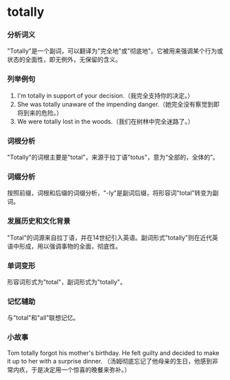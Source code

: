 # totally

### 分析词义

  

"Totally"是一个副词，可以翻译为"完全地"或"彻底地"。它被用来强调某个行为或状态的全面性，即无例外，无保留的含义。

  

### 列举例句

  

1.  I'm totally in support of your decision.（我完全支持你的决定。）
2.  She was totally unaware of the impending danger.（她完全没有察觉到即将到来的危险。）
3.  We were totally lost in the woods.（我们在树林中完全迷路了。）

  

### 词根分析

  

"Totally"的词根主要是"total"，来源于拉丁语"totus"，意为“全部的，全体的”。

  

### 词缀分析

  

按照前缀，词根和后缀的词缀分析，"-ly"是副词后缀，将形容词"total"转变为副词。

  

### 发展历史和文化背景

  

"Total"的词源来自拉丁语，并在14世纪引入英语。副词形式"totally"则在近代英语中形成，用以强调事物的全面，彻底性。

  

### 单词变形

  

形容词形式为"total"，副词形式为"totally"。

  

### 记忆辅助

  

与"total"和"all"联想记忆。

  

### 小故事

  

Tom totally forgot his mother's birthday. He felt guilty and decided to make it up to her with a surprise dinner. （汤姆彻底忘记了他母亲的生日，他感到非常内疚，于是决定用一个惊喜的晚餐来弥补。）
